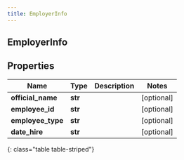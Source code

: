 ```yaml
---
title: EmployerInfo
---
```

## EmployerInfo

## Properties

|Name | Type | Description | Notes|
|------------ | ------------- | ------------- | -------------|
| **official_name** | **str** |  | [optional] |
| **employee_id** | **str** |  | [optional] |
| **employee_type** | **str** |  | [optional] |
| **date_hire** | **str** |  | [optional] |
{: class="table table-striped"}


